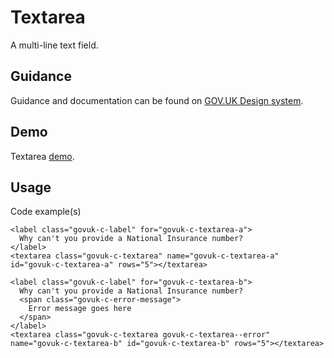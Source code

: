 # Textarea

A multi-line text field.

## Guidance

Guidance and documentation can be found on [GOV.UK Design system](linkgoeshere).

## Demo

Textarea [demo](textarea.html).

## Usage

Code example(s)

```
<label class="govuk-c-label" for="govuk-c-textarea-a">
  Why can't you provide a National Insurance number?
</label>
<textarea class="govuk-c-textarea" name="govuk-c-textarea-a" id="govuk-c-textarea-a" rows="5"></textarea>

<label class="govuk-c-label" for="govuk-c-textarea-b">
  Why can't you provide a National Insurance number?
  <span class="govuk-c-error-message">
    Error message goes here
  </span>
</label>
<textarea class="govuk-c-textarea govuk-c-textarea--error" name="govuk-c-textarea-b" id="govuk-c-textarea-b" rows="5"></textarea>

```


<!--
## Installation

```
npm install --save @govuk-frontend/textarea
```
-->
